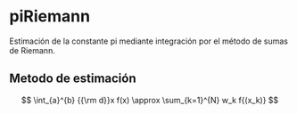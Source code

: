 # piRiemann
Estimación de la constante pi mediante integración por el método de sumas de Riemann. 

## Metodo de estimación

$$
\int_{a}^{b} {{\rm d}}x f(x) \approx \sum_{k=1}^{N} w_k f{(x_k)}
$$
